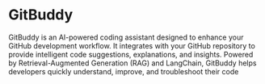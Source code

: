 # GitBuddy

GitBuddy is an AI-powered coding assistant designed to enhance your GitHub development workflow. It integrates with your GitHub repository to provide intelligent code suggestions, explanations, and insights. Powered by Retrieval-Augmented Generation (RAG) and LangChain, GitBuddy helps developers quickly understand, improve, and troubleshoot their code
